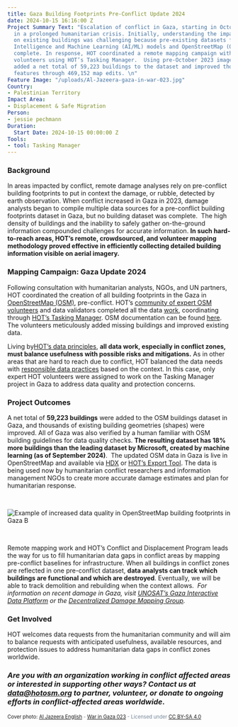 ```yaml
---
title: Gaza Building Footprints Pre-Conflict Update 2024
date: 2024-10-15 16:16:00 Z
Project Summary Text: "Escalation of conflict in Gaza, starting in October 2023, resulted
  in a prolonged humanitarian crisis. Initially, understanding the impact of the conflict
  on existing buildings was challenging because pre-existing datasets from Artificial
  Intelligence and Machine Learning (AI/ML) models and OpenStreetMap (OSM)  were not
  complete. In response, HOT coordinated a remote mapping campaign with expert OSM
  volunteers using HOT’s Tasking Manager.  Using pre-October 2023 imagery, this effort
  added a net total of 59,223 buildings to the dataset and improved thousands of existing
  features through 469,152 map edits. \n"
Feature Image: "/uploads/Al-Jazeera-gaza-in-war-023.jpg"
Country:
- Palestinian Territory
Impact Area:
- Displacement & Safe Migration
Person:
- jessie pechmann
Duration:
  Start Date: 2024-10-15 00:00:00 Z
Tools:
- tool: Tasking Manager
---
```


### Background

In areas impacted by conflict, remote damage analyses rely on pre-conflict building footprints to put in context the damage, or rubble, detected by earth observation. When conflict increased in Gaza in 2023, damage analysts began to compile multiple data sources for a pre-conflict building footprints dataset in Gaza, but no building dataset was complete.  The high density of buildings and the inability to safely gather on-the-ground information compounded challenges for accurate information. **In such hard-to-reach areas, HOT’s remote, crowdsourced, and volunteer mapping methodology proved effective in efficiently collecting detailed building information visible on aerial imagery.**


### Mapping Campaign: Gaza Update 2024

Following consultation with humanitarian analysts, NGOs, and UN partners, HOT coordinated the creation of all building footprints in the Gaza in [OpenStreetMap \(OSM\)](https://www.openstreetmap.org/), pre-conflict. HOT’s [community of expert OSM volunteers](https://www.hotosm.org/community/) and data validators completed all the data [work](https://wiki.openstreetmap.org/wiki/Gaza_Update_2024), coordinating through [HOT’s Tasking Manager](https://tasks.hotosm.org/). OSM documentation can be found [here](https://wiki.openstreetmap.org/wiki/Gaza_Update_2024). The volunteers meticulously added missing buildings and improved existing data. 

Living by[HOT’s data principles](https://www.hotosm.org/tools-and-data/data-principles/), **all data work, especially in conflict zones, must balance usefulness with possible risks and mitigations.** As in other areas that are hard to reach due to conflict, HOT balanced the data needs with [responsible data practices](https://www.hotosm.org/tools-and-data/data-principles/) based on the context. In this case, only expert HOT volunteers were assigned to work on the Tasking Manager project in Gaza to address data quality and protection concerns.

### Project Outcomes

A net total of **59,223 buildings** were added to the OSM buildings dataset in Gaza, and thousands of existing building geometries (shapes) were improved. All of Gaza was also verified by a human familiar with OSM building guidelines for data quality checks. **The resulting dataset has 18% more buildings than the leading dataset by Microsoft, created by machine learning (as of September 2024)**. 
The updated OSM data in Gaza is live in OpenStreetMap and available via [HDX](https://data.humdata.org/dataset/hotosm_pse_buildings?) or [HOT’s Export Tool](https://export.hotosm.org/v3/). The data is being used now by humanitarian conflict researchers and information management NGOs to create more accurate damage estimates and plan for humanitarian response.  

<br>

![Example of increased data quality in OpenStreetMap building footprints in Gaza B](https://www.hotosm.org/uploads/Example%20of%20increased%20data%20quality%20in%20OpenStreetMap%20building%20footprints%20in%20Gaza%20B.png)

<br>

Remote mapping work and HOT’s Conflict and Displacement Program leads the way for us to fill humanitarian data gaps in conflict areas by mapping pre-conflict baselines for infrastructure. When all buildings in conflict zones are reflected in one pre-conflict dataset, **data analysts can track which buildings are functional and which are destroyed**. Eventually, we will be able to track demolition and rebuilding when the context allows. 
*For information on recent damage in Gaza, visit [UNOSAT’s Gaza Interactive Data Platform](https://experience.arcgis.com/experience/ea5c453e92724c6ba0a7b8a4037129be/page/UNOSAT/?org=unosat&views=Share) or the [Decentralized Damage Mapping Group](https://www.conflict-damage.org/).*

### Get Involved

HOT welcomes data requests from the humanitarian community and will aim to balance requests with anticipated usefulness, available resources, and protection issues to address humanitarian data gaps in conflict zones worldwide.
### *Are you with an organization working in conflict affected areas or interested in supporting other ways? Contact us at [data@hotosm.org](mailto:data@hotosm.org) to partner, volunteer, or donate to ongoing efforts in conflict-affected areas worldwide*.


<span style="font-size: 0.8em;"><font color="#778899"><a> Cover photo: </a><a href="https://www.aljazeera.com">Al Jazeera English</a> - <a href="https://flic.kr/p/63oF5P">War in Gaza 023</a> - Licensed under <a href="https://creativecommons.org/licenses/by-sa/4.0/">CC BY-SA 4.0</a></font></span>
